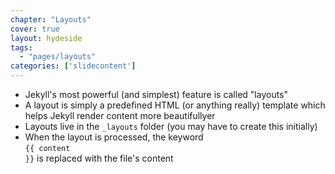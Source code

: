 ```yaml
---
chapter: "Layouts"
cover: true
layout: hydeside
tags:
  - "pages/layouts"
categories: ['slidecontent']
---
```


* Jekyll's most powerful (and simplest) feature is called "layouts"
* A layout is simply a predefined HTML (or anything really) template which helps Jekyll render content more beautifullyer
* Layouts live in the `_layouts` folder (you may have to create this initially)
* When the layout is processed, the keyword <Br /><code>&#123;{ content }}</code> is replaced with the file's content

